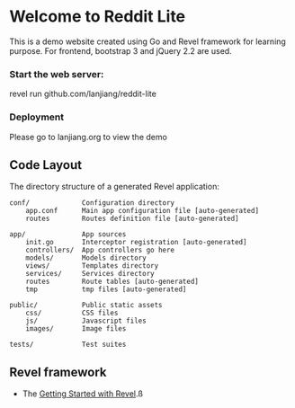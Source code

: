 # Welcome to Reddit Lite

This is a demo website created using Go and Revel framework for learning purpose.
For frontend, bootstrap 3 and jQuery 2.2 are used.

### Start the web server:

   revel run github.com/lanjiang/reddit-lite

### Deployment

Please go to lanjiang.org to view the demo

## Code Layout

The directory structure of a generated Revel application:

    conf/             Configuration directory
        app.conf      Main app configuration file [auto-generated]
        routes        Routes definition file [auto-generated]

    app/              App sources
        init.go       Interceptor registration [auto-generated]
        controllers/  App controllers go here
        models/       Models directory
        views/        Templates directory
        services/     Services directory
        routes        Route tables [auto-generated]
        tmp           tmp files [auto-generated]

    public/           Public static assets
        css/          CSS files
        js/           Javascript files
        images/       Image files

    tests/            Test suites


## Revel framework

* The [Getting Started with Revel](http://revel.github.io/tutorial/gettingstarted.html).ß
